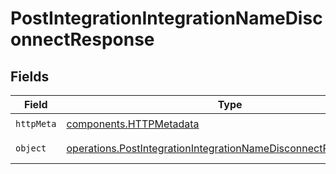 # PostIntegrationIntegrationNameDisconnectResponse


## Fields

| Field                                                                                                                                              | Type                                                                                                                                               | Required                                                                                                                                           | Description                                                                                                                                        |
| -------------------------------------------------------------------------------------------------------------------------------------------------- | -------------------------------------------------------------------------------------------------------------------------------------------------- | -------------------------------------------------------------------------------------------------------------------------------------------------- | -------------------------------------------------------------------------------------------------------------------------------------------------- |
| `httpMeta`                                                                                                                                         | [components.HTTPMetadata](../../models/components/httpmetadata.md)                                                                                 | :heavy_check_mark:                                                                                                                                 | N/A                                                                                                                                                |
| `object`                                                                                                                                           | [operations.PostIntegrationIntegrationNameDisconnectResponseBody](../../models/operations/postintegrationintegrationnamedisconnectresponsebody.md) | :heavy_minus_sign:                                                                                                                                 | Successful response                                                                                                                                |